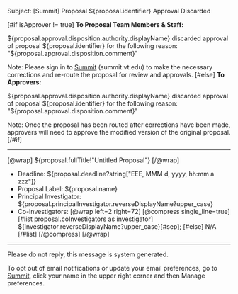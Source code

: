 Subject: [Summit] Proposal ${proposal.identifier} Approval Discarded

[#if isApprover != true]
**To Proposal Team Members & Staff:**

${proposal.approval.disposition.authority.displayName} discarded approval of proposal ${proposal.identifier} for the following reason: "${proposal.approval.disposition.comment}"

Note: Please sign in to [Summit](summit.vt.edu) (summit.vt.edu) to make the necessary corrections and re-route the proposal for review and approvals.
[#else]
**To Approvers:**

${proposal.approval.disposition.authority.displayName} discarded approval of proposal ${proposal.identifier} for the following reason: "${proposal.approval.disposition.comment}"

Note: Once the proposal has been routed after corrections have been made, approvers will need to approve the modified version of the original proposal.
[/#if]

------------------------------------------------------------------------
[@wrap]
${proposal.fullTitle!"Untitled Proposal"}
[/@wrap]

* Deadline:
  ${proposal.deadline?string["EEE, MMM d, yyyy, hh:mm a zzz"]}
* Proposal Label:
  ${proposal.name}
* Principal Investigator:
  ${proposal.principalInvestigator.reverseDisplayName?upper_case}
* Co-Investigators:
  [@wrap left=2 right=72]
  [@compress single_line=true]
  [#list proposal.coInvestigators as investigator]
  ${investigator.reverseDisplayName?upper_case}[#sep];
  [#else] N/A
  [/#list]
  [/@compress]
  [/@wrap]

------------------------------------------------------------------------
Please do not reply, this message is system generated.

To opt out of email notifications or update your email preferences, go to [Summit](summit.vt.edu), click your name in the upper right corner and then Manage preferences.

